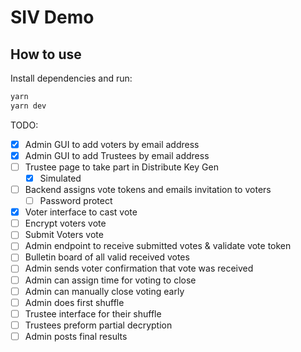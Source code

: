# SIV Demo

## How to use

Install dependencies and run:

```bash
yarn
yarn dev
```

TODO:

- [x] Admin GUI to add voters by email address
- [x] Admin GUI to add Trustees by email address
- [ ] Trustee page to take part in Distribute Key Gen
  - [x] Simulated
- [ ] Backend assigns vote tokens and emails invitation to voters
  - [ ] Password protect
- [x] Voter interface to cast vote
- [ ] Encrypt voters vote
- [ ] Submit Voters vote
- [ ] Admin endpoint to receive submitted votes & validate vote token
- [ ] Bulletin board of all valid received votes
- [ ] Admin sends voter confirmation that vote was received
- [ ] Admin can assign time for voting to close
- [ ] Admin can manually close voting early
- [ ] Admin does first shuffle
- [ ] Trustee interface for their shuffle
- [ ] Trustees preform partial decryption
- [ ] Admin posts final results
